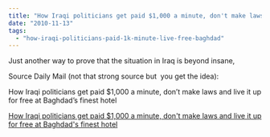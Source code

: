 ```yaml
---
title: "How Iraqi politicians get paid $1,000 a minute, don't make laws and live it up for free at Baghdad's finest hotel"
date: "2010-11-13"
tags: 
  - "how-iraqi-politicians-paid-1k-minute-live-free-baghdad"
---
```


Just another way to prove that the situation in Iraq is beyond insane,

Source Daily Mail (not that strong source but  you get the idea):

How Iraqi politicians get paid $1,000 a minute, don’t make laws and live it up for free at Baghdad’s finest hotel

  
[How Iraqi politicians get paid $1,000 a minute, don't make laws and live it up for free at Baghdad's finest hotel](https://www.dailymail.co.uk/news/article-1325597/How-Iraqi-politicians-paid-1k-minute-live-free-Baghdad.html)
